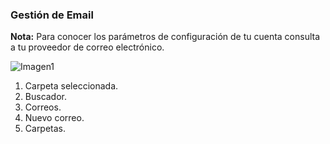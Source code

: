### Gestión de Email

**Nota:** Para conocer los parámetros de configuración de tu cuenta consulta a tu proveedor de correo electrónico.

![Imagen1]()

1. Carpeta seleccionada.
2. Buscador.
3. Correos.
4. Nuevo correo.
5. Carpetas.

